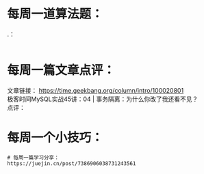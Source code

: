 # 每周一道算法题：
.：
```java

```
# 每周一篇文章点评：
文章链接： https://time.geekbang.org/column/intro/100020801</br>
极客时间MySQL实战45讲：04 | 事务隔离：为什么你改了我还看不见？</br>
点评：
# 每周一个小技巧：

```
# 每周一篇学习分享：
https://juejin.cn/post/7386906038731243561


